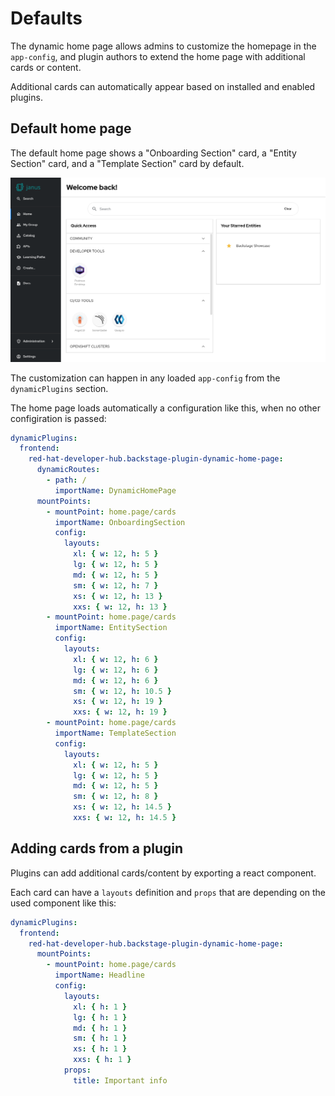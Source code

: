 # Defaults

The dynamic home page allows admins to customize the homepage in the `app-config`, and plugin authors to extend the home page with additional cards or content.

Additional cards can automatically appear based on installed and enabled plugins.

## Default home page

The default home page shows a "Onboarding Section" card, a "Entity Section" card, and a "Template Section" card by default.

![Default home page](default-homepage.png)

The customization can happen in any loaded `app-config` from the `dynamicPlugins` section.

The home page loads automatically a configuration like this, when no other configiration is passed:

```yaml
dynamicPlugins:
  frontend:
    red-hat-developer-hub.backstage-plugin-dynamic-home-page:
      dynamicRoutes:
        - path: /
          importName: DynamicHomePage
      mountPoints:
        - mountPoint: home.page/cards
          importName: OnboardingSection
          config:
            layouts:
              xl: { w: 12, h: 5 }
              lg: { w: 12, h: 5 }
              md: { w: 12, h: 5 }
              sm: { w: 12, h: 7 }
              xs: { w: 12, h: 13 }
              xxs: { w: 12, h: 13 }
        - mountPoint: home.page/cards
          importName: EntitySection
          config:
            layouts:
              xl: { w: 12, h: 6 }
              lg: { w: 12, h: 6 }
              md: { w: 12, h: 6 }
              sm: { w: 12, h: 10.5 }
              xs: { w: 12, h: 19 }
              xxs: { w: 12, h: 19 }
        - mountPoint: home.page/cards
          importName: TemplateSection
          config:
            layouts:
              xl: { w: 12, h: 5 }
              lg: { w: 12, h: 5 }
              md: { w: 12, h: 5 }
              sm: { w: 12, h: 8 }
              xs: { w: 12, h: 14.5 }
              xxs: { w: 12, h: 14.5 }
```

## Adding cards from a plugin

Plugins can add additional cards/content by exporting a react component.

Each card can have a `layouts` definition and `props` that are depending on the used component like this:

```yaml
dynamicPlugins:
  frontend:
    red-hat-developer-hub.backstage-plugin-dynamic-home-page:
      mountPoints:
        - mountPoint: home.page/cards
          importName: Headline
          config:
            layouts:
              xl: { h: 1 }
              lg: { h: 1 }
              md: { h: 1 }
              sm: { h: 1 }
              xs: { h: 1 }
              xxs: { h: 1 }
            props:
              title: Important info
```

